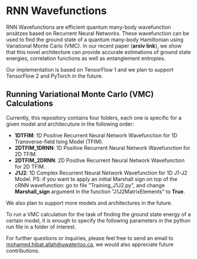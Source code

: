 # RNN Wavefunctions

RNN Wavefunctions are efficient quantum many-body wavefunction ansätzes based on Recurrent Neural Networks. These wavefunction can be used to find the ground state of a quantum many-body Hamiltonian using Variational Monte Carlo (VMC). In our recent paper (**arxiv link**), we show that this novel architecture can provide accurate estimations of ground state energies, correlation functions as well as entanglement entropies.

Our implementation is based on TensorFlow 1 and we plan to support TensorFlow 2 and PyTorch in the future.

## Running Variational Monte Carlo (VMC) Calculations

Currently, this repository contains four folders, each one is specific for a given model and architecuture in the following order:
- **1DTFIM**: 1D Positive Recurrent Neural Network Wavefunction for 1D Transverse-field Ising Model (TFIM).
- **2DTFIM_1DRNN**: 1D Positive Recurrent Neural Network Wavefunction for 2D TFIM.
- **2DTFIM_2DRNN**: 2D Positive Recurrent Neural Network Wavefunction for 2D TFIM.
- **J1J2**: 1D Complex Recurrent Neural Network Wavefunction for 1D J1-J2 Model. PS: if you want to apply an initial Marshall sign on top of the cRNN wavefunction: go to file "Training_J1J2.py", and change **Marshall_sign** argument in the function "J1J2MatrixElements" to **True**.

We also plan to support more models and architectures in the future.

To run a VMC calculation for the task of finding the ground state energy of a certain model, it is enough to specify the following parameters in the python run file in a folder of interest.

For further questions or inquiries, please feel free to send an email to mohamed.hibat.allah@uwaterloo.ca, we would also appreciate future contributions.
